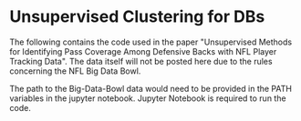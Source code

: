 # Unsupervised Clustering for DBs

The following contains the code used in the paper "Unsupervised Methods for Identifying Pass Coverage Among Defensive Backs with NFL Player Tracking Data". The data itself will not be posted here due to the rules concerning the NFL Big Data Bowl. 

The path to the Big-Data-Bowl data would need to be provided in the PATH variables in the jupyter notebook. Jupyter Notebook is required to run the code. 